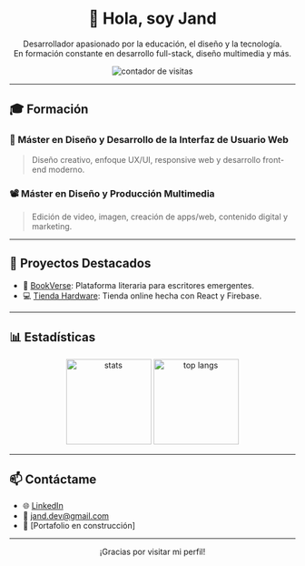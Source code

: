 <h1 align="center">👋 Hola, soy Jand</h1>

<p align="center">
  Desarrollador apasionado por la educación, el diseño y la tecnología.<br>
  En formación constante en desarrollo full-stack, diseño multimedia y más.
</p>

<p align="center">
  <img src="https://komarev.com/ghpvc/?username=Jandtechnology&label=Visitas&color=blue" alt="contador de visitas" />
</p>

---

## 🎓 Formación

### 🎨 Máster en Diseño y Desarrollo de la Interfaz de Usuario Web
> Diseño creativo, enfoque UX/UI, responsive web y desarrollo front-end moderno.

### 📽️ Máster en Diseño y Producción Multimedia
> Edición de video, imagen, creación de apps/web, contenido digital y marketing.

---

## 🚀 Proyectos Destacados

- 🔗 [BookVerse](https://book-verse-sooty.vercel.app/): Plataforma literaria para escritores emergentes.
- 💻 [Tienda Hardware](https://github.com/carlosandressalgado/Tienda_hardware): Tienda online hecha con React y Firebase.

---

## 📊 Estadísticas

<p align="center">
  <img src="https://github-readme-stats.vercel.app/api?username=Jandtechnology&show_icons=true&theme=dracula" alt="stats" height="150"/>
  <img src="https://github-readme-stats.vercel.app/api/top-langs/?username=Jandtechnology&layout=compact&theme=dracula" alt="top langs" height="150"/>
</p>

---

## 📫 Contáctame

- 🌐 [LinkedIn](https://linkedin.com/in/janddev)
- 📧 jand.dev@gmail.com
- 💼 [Portafolio en construcción]

---

<p align="center">
  ¡Gracias por visitar mi perfil!
</p>
